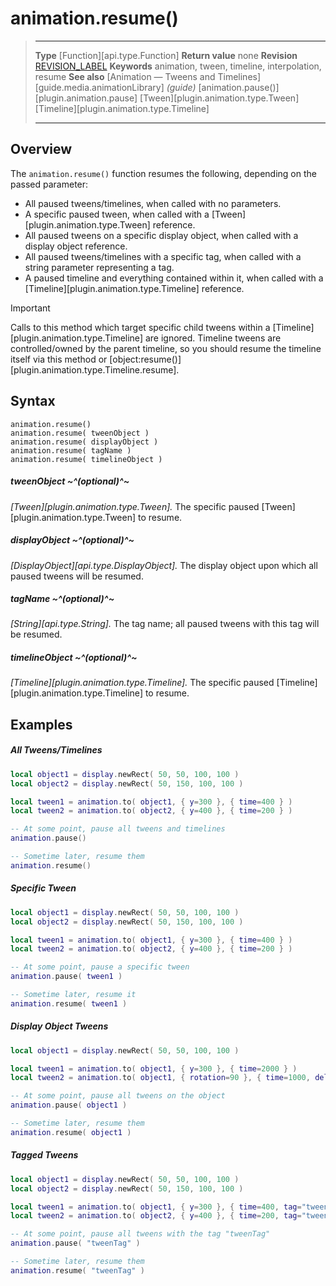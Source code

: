 # animation.resume()

> --------------------- ------------------------------------------------------------------------------------------
> __Type__              [Function][api.type.Function]
> __Return value__      none
> __Revision__          [REVISION_LABEL](REVISION_URL)
> __Keywords__          animation, tween, timeline, interpolation, resume
> __See also__			[Animation &mdash; Tweens and Timelines][guide.media.animationLibrary] _(guide)_
>						[animation.pause()][plugin.animation.pause]
>						[Tween][plugin.animation.type.Tween]
>						[Timeline][plugin.animation.type.Timeline]
> --------------------- ------------------------------------------------------------------------------------------


## Overview

The `animation.resume()` function resumes the following, depending on the passed parameter:

* All paused tweens/timelines, when called with no parameters.
* A specific paused tween, when called with a [Tween][plugin.animation.type.Tween] reference.
* All paused tweens on a specific display object, when called with a display object reference.
* All paused tweens/timelines with a specific tag, when called with a string parameter representing a tag.
* A paused timeline and everything contained within it, when called with a [Timeline][plugin.animation.type.Timeline] reference.

<div class="guide-notebox-imp">
<div class="notebox-title-imp">Important</div>

Calls to this method which target specific child tweens within a [Timeline][plugin.animation.type.Timeline] are ignored. Timeline tweens are controlled/owned by the parent timeline, so you should resume the timeline itself via this method or [object:resume()][plugin.animation.type.Timeline.resume].

</div>


## Syntax

	animation.resume()
	animation.resume( tweenObject )
	animation.resume( displayObject )
	animation.resume( tagName )
	animation.resume( timelineObject )

##### tweenObject ~^(optional)^~
_[Tween][plugin.animation.type.Tween]._ The specific paused [Tween][plugin.animation.type.Tween] to resume.

##### displayObject ~^(optional)^~
_[DisplayObject][api.type.DisplayObject]._ The display object upon which all paused tweens will be resumed.

##### tagName ~^(optional)^~
_[String][api.type.String]._ The tag name; all paused tweens with this tag will be resumed.

##### timelineObject ~^(optional)^~
_[Timeline][plugin.animation.type.Timeline]._ The specific paused [Timeline][plugin.animation.type.Timeline] to resume.


## Examples

##### All Tweens/Timelines

``````lua
local object1 = display.newRect( 50, 50, 100, 100 )
local object2 = display.newRect( 50, 150, 100, 100 )

local tween1 = animation.to( object1, { y=300 }, { time=400 } )
local tween2 = animation.to( object2, { y=400 }, { time=200 } )

-- At some point, pause all tweens and timelines
animation.pause()

-- Sometime later, resume them
animation.resume()
``````

##### Specific Tween

``````lua
local object1 = display.newRect( 50, 50, 100, 100 )
local object2 = display.newRect( 50, 150, 100, 100 )

local tween1 = animation.to( object1, { y=300 }, { time=400 } )
local tween2 = animation.to( object2, { y=400 }, { time=200 } )

-- At some point, pause a specific tween
animation.pause( tween1 )

-- Sometime later, resume it
animation.resume( tween1 )
``````

##### Display Object Tweens

``````lua
local object1 = display.newRect( 50, 50, 100, 100 )

local tween1 = animation.to( object1, { y=300 }, { time=2000 } )
local tween2 = animation.to( object1, { rotation=90 }, { time=1000, delay=1000 } )

-- At some point, pause all tweens on the object
animation.pause( object1 )

-- Sometime later, resume them
animation.resume( object1 )
``````

##### Tagged Tweens

``````lua
local object1 = display.newRect( 50, 50, 100, 100 )
local object2 = display.newRect( 50, 150, 100, 100 )

local tween1 = animation.to( object1, { y=300 }, { time=400, tag="tweenTag" } )
local tween2 = animation.to( object2, { y=400 }, { time=200, tag="tweenTag" } )

-- At some point, pause all tweens with the tag "tweenTag"
animation.pause( "tweenTag" )

-- Sometime later, resume them
animation.resume( "tweenTag" )
``````
